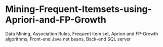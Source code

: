 # Mining-Frequent-Itemsets-using-Apriori-and-FP-Growth
Data Mining, Association Rules, Frequent item set, Apriori
and FP-Growth algorithms, Front-end Java net beans, Back-end SQL server
